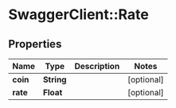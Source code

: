 # SwaggerClient::Rate

## Properties
Name | Type | Description | Notes
------------ | ------------- | ------------- | -------------
**coin** | **String** |  | [optional] 
**rate** | **Float** |  | [optional] 


